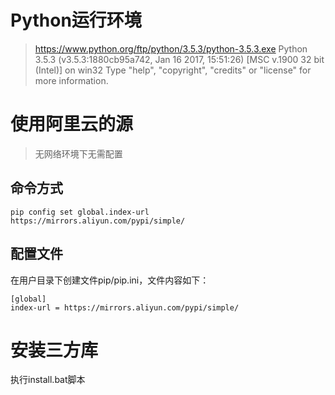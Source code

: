 # Python运行环境
> https://www.python.org/ftp/python/3.5.3/python-3.5.3.exe
Python 3.5.3 (v3.5.3:1880cb95a742, Jan 16 2017, 15:51:26) [MSC v.1900 32 bit (Intel)] on win32
Type "help", "copyright", "credits" or "license" for more information.

# 使用阿里云的源
> 无网络环境下无需配置

## 命令方式
````
pip config set global.index-url https://mirrors.aliyun.com/pypi/simple/
````

## 配置文件

在用户目录下创建文件pip/pip.ini，文件内容如下：

````
[global]
index-url = https://mirrors.aliyun.com/pypi/simple/
````

# 安装三方库

执行install.bat脚本
